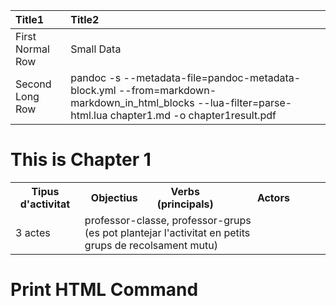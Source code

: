 | Title1           | Title2                                                                                                                                                    |
|:-----------------|:----------------------------------------------------------------------------------------------------------------------------------------------------------|
| First Normal Row | Small Data                                                                                                                                                |
| Second Long Row  | pandoc -s --metadata-file=pandoc-metadata-block.yml --from=markdown-markdown_in_html_blocks --lua-filter=parse-html.lua chapter1.md -o chapter1result.pdf |


# This is Chapter 1

<html>
<table>
    <col width="20%"/>
    <col width="20%"/>
    <col width="20%"/>
    <col width="30%"/>
    <tr>
        <th>Tipus d'activitat</th>
        <th>Objectius</th>
        <th>Verbs (principals)</th>
        <th>Actors</th>
    </tr>
    <tr>
        <td>3 actes</td>
        <td colspan=3>professor-classe, professor-grups <br> (es pot plantejar l'activitat en petits <br>
            grups de recolsament mutu)</td>
    </tr>
</table>
</html>

# Print HTML Command